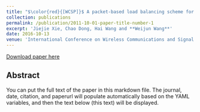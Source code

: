 ```yaml
---
title: "$\color{red}{[WCSP]}$ A packet-based load balancing scheme for network coding in tactical heterogeneous wireless networks"
collection: publications
permalink: /publication/2011-10-01-paper-title-number-1
excerpt: 'Jiejie Xie, Chao Dong, Hai Wang and **Weijun Wang**'
date: 2016-10-13
venue: 'International Conference on Wireless Communications and Signal Processing (WCSP)'
---
```


[Download paper here](http://weijunalexwang.github.io/files/07752659.pdf) 

## Abstract
You can put the full text of the paper in this markdown file. The journal, date, citation, and paperurl will populate automatically based on the YAML variables, and then the text below (this text) will be displayed.
